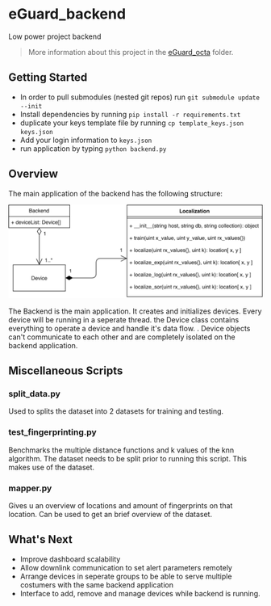 # eGuard_backend
Low power project backend
> More information about this project in the [eGuard_octa](https://github.com/eGuard-lopow/eGuard_octa) folder.

## Getting Started
- In order to pull submodules (nested git repos) run `git submodule update --init`
- Install dependencies by running `pip install -r requirements.txt`
- duplicate your keys template file by running `cp template_keys.json keys.json`
- Add your login information to `keys.json`
- run application by typing `python backend.py`

## Overview

The main application of the backend has the following structure:

![Backend UML](images/backend_uml.png?raw=true "Backend UML")

The Backend is the main application. It creates and initializes devices. Every device will be running in a seperate thread. the Device class contains everything to operate a device and handle it's data flow. . Device objects can't communicate to each other and are completely isolated on the backend application.

## Miscellaneous Scripts

### split_data.py
Used to splits the dataset into 2 datasets for training and testing.

### test_fingerprinting.py
Benchmarks the multiple distance functions and k values of the knn algorithm. The dataset needs to be split prior to running this script. This makes use of the dataset.

### mapper.py
Gives u an overview of locations and amount of fingerprints on that location. Can be used to get an brief overview of the dataset.

## What's Next

- Improve dashboard scalability
- Allow downlink communication to set alert parameters remotely
- Arrange devices in seperate groups to be able to serve multiple costumers with the same backend application
- Interface to add, remove and manage devices while backend is running.
